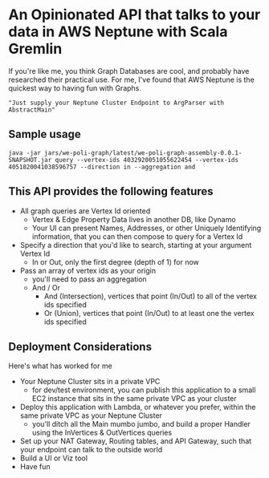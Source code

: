 # An Opinionated API that talks to your data in AWS Neptune with Scala Gremlin

If you're like me, you think Graph Databases are cool, and probably have researched their practical use.
For me, I've found that AWS Neptune is the quickest way to having fun with Graphs.

```aidl
"Just supply your Neptune Cluster Endpoint to ArgParser with AbstractMain"
```
## Sample usage
```aidl
java -jar jars/we-poli-graph/latest/we-poli-graph-assembly-0.0.1-SNAPSHOT.jar query --vertex-ids 4032920051055622454 --vertex-ids 4051820041038596757 --direction in --aggregation and
```

## This API provides the following features
* All graph queries are Vertex Id oriented  
    * Vertex & Edge Property Data lives in another DB, like Dynamo
    * Your UI can present Names, Addresses, or other Uniquely Identifying information, that you can then compose to query for a Vertex Id
* Specify a direction that you'd like to search, starting at your argument Vertex Id
    * In or Out, only the first degree (depth of 1) for now
* Pass an array of vertex ids as your origin
    * you'll need to pass an aggregation
    * And / Or
        * And (Intersection), vertices that point (In/Out) to all of the vertex ids specified 
        * Or (Union), vertices that point (In/Out) to at least one the vertex ids specified

## Deployment Considerations
Here's what has worked for me
* Your Neptune Cluster sits in a private VPC
    * for dev/test environment, you can publish this application to a small EC2 instance that sits in the same private VPC as your cluster
* Deploy this application with Lambda, or whatever you prefer, within the same private VPC as your Neptune Cluster
    * you'll ditch all the Main mumbo jumbo, and build a proper Handler using the InVertices & OutVertices queries
* Set up your NAT Gateway, Routing tables, and API Gateway, such that your endpoint can talk to the outside world
* Build a UI or Viz tool
* Have fun



